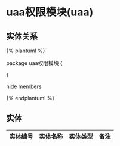 # uaa权限模块(uaa)

  

## 实体关系
{% plantuml %}

package uaa权限模块 {



}

hide members

{% endplantuml %}


## 实体

| 实体编号    |    实体名称    |  实体类型     |  备注  |
| --------   |------------| -----   |  -------- | 
